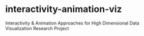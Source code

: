 # interactivity-animation-viz
Interactivity &amp; Animation Approaches for High Dimensional Data Visualization Research Project
